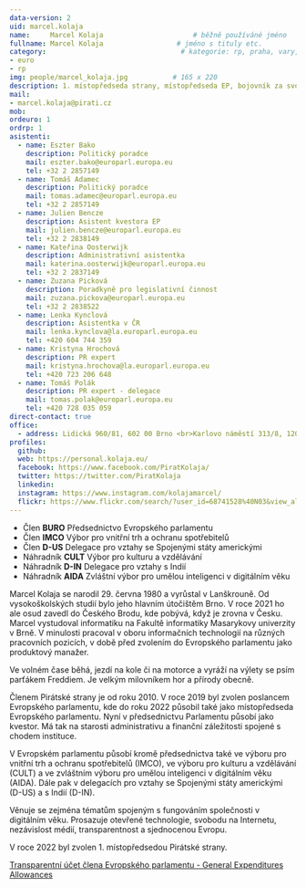 ```yaml
---
data-version: 2
uid: marcel.kolaja
name:     Marcel Kolaja                      # běžně používáné jméno
fullname: Marcel Kolaja                  # jméno s tituly etc.
category:                                 # kategorie: rp, praha, vary, hradec, jmk, senat
- euro
- rp
img: people/marcel_kolaja.jpg           # 165 x 220
description: 1. místopředseda strany, místopředseda EP, bojovník za svobodný software a expert na opensource technologie
mail:
- marcel.kolaja@pirati.cz
mob: 
ordeuro: 1
ordrp: 1
asistenti:
  - name: Eszter Bako
    description: Politický poradce
    mail: eszter.bako@europarl.europa.eu
    tel: +32 2 2857149
  - name: Tomáš Adamec
    description: Politický poradce
    mail: tomas.adamec@europarl.europa.eu
    tel: +32 2 2857149
  - name: Julien Bencze
    description: Asistent kvestora EP
    mail: julien.bencze@europarl.europa.eu
    tel: +32 2 2838149
  - name: Kateřina Oosterwijk
    description: Administrativní asistentka
    mail: katerina.oosterwijk@europarl.europa.eu
    tel: +32 2 2837149
  - name: Zuzana Picková
    description: Poradkyně pro legislativní činnost
    mail: zuzana.pickova@europarl.europa.eu
    tel: +32 2 2838522
  - name: Lenka Kynclová
    description: Asistentka v ČR
    mail: lenka.kynclova@la.europarl.europa.eu
    tel: +420 604 744 359       
  - name: Kristyna Hrochová
    description: PR expert
    mail: kristyna.hrochova@la.europarl.europa.eu
    tel: +420 723 206 648       
  - name: Tomáš Polák
    description: PR expert - delegace
    mail: tomas.polak@europarl.europa.eu
    tel: +420 728 035 059  
direct-contact: true
office: 
  - address: Lidická 960/81, 602 00 Brno <br>Karlovo náměstí 313/8, 120 00 Praha 2
profiles:
  github:
  web: https://personal.kolaja.eu/
  facebook: https://www.facebook.com/PiratKolaja/ 
  twitter: https://twitter.com/PiratKolaja
  linkedin:
  instagram: https://www.instagram.com/kolajamarcel/
  flickr: https://www.flickr.com/search/?user_id=68741528%40N03&view_all=1&text=Marcel%20Kolaja
---
```

* Člen **BURO**  Předsednictvo Evropského parlamentu  
* Člen **IMCO**  Výbor pro vnitřní trh a ochranu spotřebitelů  
* Člen **D-US**  Delegace pro vztahy se Spojenými státy americkými   
* Náhradník  **CULT**  Výbor pro kulturu a vzdělávání  
* Náhradník  **D-IN**  Delegace pro vztahy s Indií  
* Náhradník **AIDA** Zvláštní výbor pro umělou inteligenci v digitálním věku

Marcel Kolaja se narodil 29. června 1980 a vyrůstal v Lanškrouně. Od vysokoškolských studií bylo jeho hlavním útočištěm Brno. V roce 2021 ho ale osud zavedl do Českého Brodu, kde pobývá, když je zrovna v Česku. Marcel vystudoval informatiku na Fakultě informatiky Masarykovy univerzity v Brně. V minulosti pracoval v oboru informačních technologií na různých pracovních pozicích, v době před zvolením do Evropského parlamentu jako produktový manažer. 

Ve volném čase běhá, jezdí na kole či na motorce a vyráží na výlety se psím parťákem Freddiem. Je velkým milovníkem hor a přírody obecně.

Členem Pirátské strany je od roku 2010. V roce 2019 byl zvolen poslancem Evropského parlamentu, kde do roku 2022 působil také jako místopředseda Evropského parlamentu. Nyní v předsednictvu Parlamentu působí jako kvestor. Má tak na starosti administrativu a finanční záležitosti spojené s chodem instituce. 

V Evropském parlamentu působí kromě předsednictva také ve výboru pro vnitřní trh a ochranu spotřebitelů (IMCO), ve výboru pro kulturu a vzdělávání (CULT) a ve zvláštním výboru pro umělou inteligenci v digitálním věku (AIDA). Dále pak v delegacích pro vztahy se Spojenými státy americkými (D-US) a s Indií (D-IN).

Věnuje se zejména tématům spojeným s fungováním společnosti v digitálním věku. Prosazuje otevřené technologie, svobodu na Internetu, nezávislost médií, transparentnost a sjednocenou Evropu.

V roce 2022 byl zvolen 1. místopředsedou Pirátské strany.

[Transparentní účet člena Evropského parlamentu - General Expenditures Allowances](https://ib.fio.cz/ib/transparent?a=2901637243)
